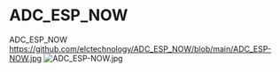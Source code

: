 # ADC_ESP_NOW
ADC_ESP_NOW
https://github.com/elctechnology/ADC_ESP_NOW/blob/main/ADC_ESP-NOW.jpg
![ADC_ESP-NOW.jpg](https://github.com/elctechnology/ADC_ESP_NOW/blob/main/ADC_ESP-NOW.jpg)
